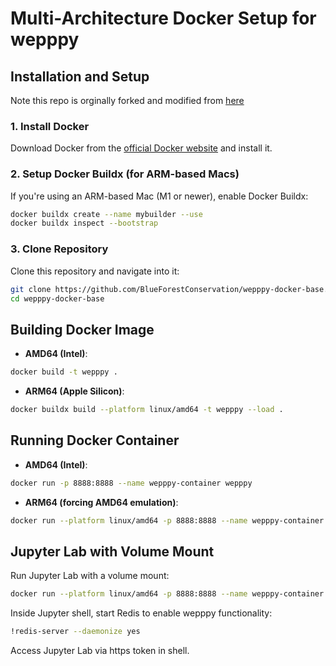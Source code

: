 
# Multi-Architecture Docker Setup for wepppy

## Installation and Setup
Note this repo is orginally forked and modified from [here](https://github.com/rogerlew/wepppy-docker-base)

### 1. Install Docker

Download Docker from the [official Docker website](https://www.docker.com/) and install it.

### 2. Setup Docker Buildx (for ARM-based Macs)

If you're using an ARM-based Mac (M1 or newer), enable Docker Buildx:

```bash
docker buildx create --name mybuilder --use
docker buildx inspect --bootstrap
```

### 3. Clone Repository

Clone this repository and navigate into it:

```bash
git clone https://github.com/BlueForestConservation/wepppy-docker-base.git
cd wepppy-docker-base
```

## Building Docker Image

- **AMD64 (Intel)**:

```bash
docker build -t wepppy .
```

- **ARM64 (Apple Silicon)**:

```bash
docker buildx build --platform linux/amd64 -t wepppy --load .
```

## Running Docker Container

- **AMD64 (Intel)**:

```bash
docker run -p 8888:8888 --name wepppy-container wepppy
```

- **ARM64 (forcing AMD64 emulation)**:

```bash
docker run --platform linux/amd64 -p 8888:8888 --name wepppy-container wepppy
```

## Jupyter Lab with Volume Mount

Run Jupyter Lab with a volume mount:

```bash
docker run --platform linux/amd64 -p 8888:8888 --name wepppy-container -v $(pwd)/volume_to_mount:/geodata wepppy jupyter lab --NotebookApp.notebook_dir=/ --ip=0.0.0.0 --allow-root
```

Inside Jupyter shell, start Redis to enable wepppy functionality:

```bash
!redis-server --daemonize yes
```

Access Jupyter Lab via https token in shell.

